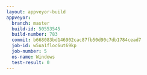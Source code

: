 ```yaml
---
layout: appveyor-build
appveyor:
  branch: master
  build-id: 50553545
  build-number: 783
  commit: b668083bd146902cac87fb50d90c7db1784cead7
  job-id: w5ua1floc6ut69kp
  job-number: 5
  os-name: Windows
  test-result: 0
---
```

